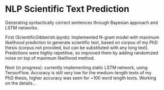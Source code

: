 # NLP Scientific Text Prediction

Generating syntactically correct sentences through Bayesian approach and LSTM networks.

First (ScientificGibberish.ipynb): Implemented N-gram model with maximum likelihood prediction to generate scientific text, based on corpus of my PhD thesis (corpus not provided, but can be substituted with any long text). Predictions were highly repetitive, so improved them by adding randomized noise on top of maximum likelihood method.

Next (in progress): currently implementing static LSTM network, using TensorFlow. Accuracy is still very low for the medium-length texts of my PhD thesis, higher accuracy was seen for ~100 word length texts. Working on the details...
